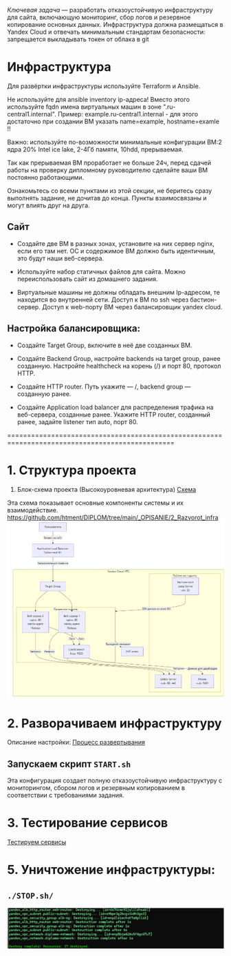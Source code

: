 *Ключевая задача* — разработать отказоустойчивую инфраструктуру для сайта, включающую мониторинг, сбор логов и резервное копирование основных данных. Инфраструктура должна размещаться в Yandex Cloud и отвечать минимальным стандартам безопасности: запрещается выкладывать токен от облака в git


# Инфраструктура

Для развёртки инфраструктуры используйте Terraform и Ansible.

Не используйте для ansible inventory ip-адреса! Вместо этого используйте fqdn имена виртуальных машин в зоне ".ru-central1.internal". Пример: example.ru-central1.internal - для этого достаточно при создании ВМ указать name=example, hostname=examle !!

Важно: используйте по-возможности минимальные конфигурации ВМ:2 ядра 20% Intel ice lake, 2-4Гб памяти, 10hdd, прерываемая.

Так как прерываемая ВМ проработает не больше 24ч, перед сдачей работы на проверку дипломному руководителю сделайте ваши ВМ постоянно работающими.

Ознакомьтесь со всеми пунктами из этой секции, не беритесь сразу выполнять задание, не дочитав до конца. Пункты взаимосвязаны и могут влиять друг на друга.

## Сайт
- Создайте две ВМ в разных зонах, установите на них сервер nginx, если его там нет. ОС и содержимое ВМ должно быть идентичным, это будут наши веб-сервера.

- Используйте набор статичных файлов для сайта. Можно переиспользовать сайт из домашнего задания.

- Виртуальные машины не должны обладать внешним Ip-адресом, те находится во внутренней сети. Доступ к ВМ по ssh через бастион-сервер. Доступ к web-порту ВМ через балансировщик yandex cloud.

## Настройка балансировщика:

- Создайте Target Group, включите в неё две созданных ВМ.

- Создайте Backend Group, настройте backends на target group, ранее созданную. Настройте healthcheck на корень (/) и порт 80, протокол HTTP.

- Создайте HTTP router. Путь укажите — /, backend group — созданную ранее.

- Создайте Application load balancer для распределения трафика на веб-сервера, созданные ранее. Укажите HTTP router, созданный ранее, задайте listener тип auto, порт 80.


================================================================================================
# 1. Структура проекта 
1. Блок-схема проекта (Высокоуровневая архитектура)
[Схема](BLOCK-SCHEMA.mermaid)

Эта схема показывает основные компоненты системы и их взаимодействие.
https://github.com/htment/DIPLOM/tree/main/_OPISANIE/2_Razvorot_infra
![alt text](image.png)
# 2. Разворачиваем инфраструктуру
Описание настройки:
[Процесс развертывания](_OPISANIE/2_Razvorot_infra/README.md)
## Запускаем скрипт ``START.sh``

 Эта конфигурация создает полную отказоустойчивую инфраструктуру с мониторингом, сбором логов и резервным копированием в соответствии с требованиями задания.

 


# 3.  Тестирование сервисов

[Тестируем сервисы ](_OPISANIE/3_TEST/README.md)



# 5.  Уничтожение инфраструктуры:
## ``./STOP.sh/``
![alt text](image-1.png)